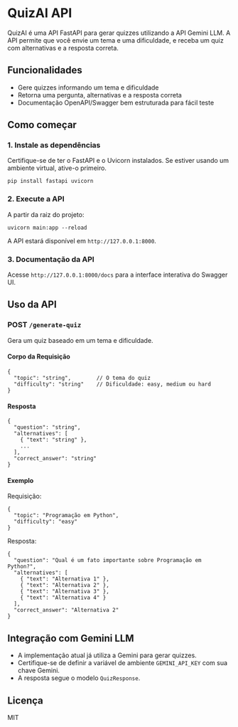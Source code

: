 # QuizAI API

QuizAI é uma API FastAPI para gerar quizzes utilizando a API Gemini LLM. A API permite que você envie um tema e uma dificuldade, e receba um quiz com alternativas e a resposta correta.

## Funcionalidades
- Gere quizzes informando um tema e dificuldade
- Retorna uma pergunta, alternativas e a resposta correta
- Documentação OpenAPI/Swagger bem estruturada para fácil teste

## Como começar

### 1. Instale as dependências
Certifique-se de ter o FastAPI e o Uvicorn instalados. Se estiver usando um ambiente virtual, ative-o primeiro.

```
pip install fastapi uvicorn
```

### 2. Execute a API
A partir da raiz do projeto:

```
uvicorn main:app --reload
```

A API estará disponível em `http://127.0.0.1:8000`.

### 3. Documentação da API
Acesse `http://127.0.0.1:8000/docs` para a interface interativa do Swagger UI.

## Uso da API

### POST `/generate-quiz`
Gera um quiz baseado em um tema e dificuldade.

#### Corpo da Requisição
```
{
  "topic": "string",        // O tema do quiz
  "difficulty": "string"    // Dificuldade: easy, medium ou hard
}
```

#### Resposta
```
{
  "question": "string",
  "alternatives": [
    { "text": "string" },
    ...
  ],
  "correct_answer": "string"
}
```

#### Exemplo
Requisição:
```
{
  "topic": "Programação em Python",
  "difficulty": "easy"
}
```

Resposta:
```
{
  "question": "Qual é um fato importante sobre Programação em Python?",
  "alternatives": [
    { "text": "Alternativa 1" },
    { "text": "Alternativa 2" },
    { "text": "Alternativa 3" },
    { "text": "Alternativa 4" }
  ],
  "correct_answer": "Alternativa 2"
}
```

## Integração com Gemini LLM
- A implementação atual já utiliza a Gemini para gerar quizzes.
- Certifique-se de definir a variável de ambiente `GEMINI_API_KEY` com sua chave Gemini.
- A resposta segue o modelo `QuizResponse`.

## Licença
MIT
